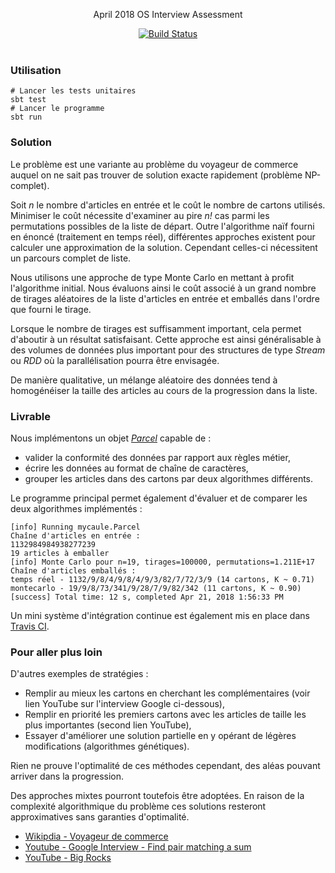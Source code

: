 
<p align="center">
  April 2018 OS Interview Assessment
</p>

<p align="center">
  <a href="http://travis-ci.org/mycaule/os-assessment"><img src="https://api.travis-ci.org/mycaule/os-assessment.svg?branch=master" alt="Build Status"></a>
  <br>
  <br>
</p>


### Utilisation
```
# Lancer les tests unitaires
sbt test
# Lancer le programme
sbt run
```

### Solution
Le problème est une variante au problème du voyageur de commerce auquel on ne sait pas trouver de solution exacte rapidement (problème NP-complet).

Soit *n* le nombre d'articles en entrée et le coût le nombre de cartons utilisés. Minimiser le coût nécessite d'examiner au pire *n!* cas parmi les permutations possibles de la liste de départ. Outre l'algorithme naïf fourni en énoncé (traitement en temps réel), différentes approches existent pour calculer une approximation de la solution. Cependant celles-ci nécessitent un parcours complet de liste.

Nous utilisons une approche de type Monte Carlo en mettant à profit l'algorithme initial. Nous évaluons ainsi le coût associé à un grand nombre de tirages aléatoires de la liste d'articles en entrée et emballés dans l'ordre que fourni le tirage.

Lorsque le nombre de tirages est suffisamment important, cela permet d'aboutir à un résultat satisfaisant.
Cette approche est ainsi généralisable à des volumes de données plus important pour des structures de type *Stream* ou *RDD* où la parallélisation pourra être envisagée.

De manière qualitative, un mélange aléatoire des données tend à homogénéiser la taille des articles au cours de la progression dans la liste.

### Livrable

Nous implémentons un objet [*Parcel*](src/main/scala/mycaule/Parcel.scala) capable de :
- valider la conformité des données par rapport aux règles métier,
- écrire les données au format de chaîne de caractères,
- grouper les articles dans des cartons par deux algorithmes différents.

Le programme principal permet également d'évaluer et de comparer les deux algorithmes implémentés :

```
[info] Running mycaule.Parcel
Chaîne d'articles en entrée :
1132984984938277239
19 articles à emballer
[info] Monte Carlo pour n=19, tirages=100000, permutations=1.211E+17
Chaîne d'articles emballés :
temps réel - 1132/9/8/4/9/8/4/9/3/82/7/72/3/9 (14 cartons, K ~ 0.71)
montecarlo - 19/9/8/73/341/9/28/7/9/82/342 (11 cartons, K ~ 0.90)
[success] Total time: 12 s, completed Apr 21, 2018 1:56:33 PM
```

Un mini système d'intégration continue est également mis en place dans [Travis CI](http://travis-ci.org/mycaule/os-assessment).

### Pour aller plus loin

D'autres exemples de stratégies :
- Remplir au mieux les cartons en cherchant les complémentaires (voir lien YouTube sur l'interview Google ci-dessous),
- Remplir en priorité les premiers cartons avec les articles de taille les plus importantes (second lien YouTube),
- Essayer d'améliorer une solution partielle en y opérant de légères modifications (algorithmes génétiques).

Rien ne prouve l'optimalité de ces méthodes cependant, des aléas pouvant arriver dans la progression.

Des approches mixtes pourront toutefois être adoptées. En raison de la complexité algorithmique du problème ces solutions resteront approximatives sans garanties d'optimalité.

- [Wikipdia - Voyageur de commerce](https://fr.wikipedia.org/wiki/Problème_du_voyageur_de_commerce)
- [Youtube - Google Interview - Find pair matching a sum](https://www.youtube.com/watch?v=XKu_SEDAykw)
- [YouTube - Big Rocks](https://www.youtube.com/watch?v=8FbWb3f-jLQ)
